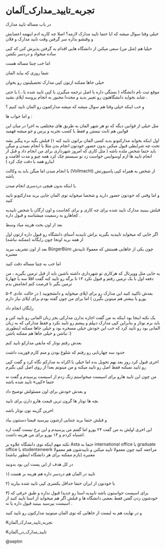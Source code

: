 # تجربه_تایید_مدارک_آلمان

در باب مساله تایید مدارک 

خیلی وقتا سوال میشه که ایا حتما تایید مدارک لازمه؟ اصلا چه کاریه ادم اینهمه اعصابش و وقتشو بذاره سر گرفتن وقت تایید مدارک و فلان

خیلیا هم (مثل من) سعی میکنن از دانشگاه هایی اقدام به گرفتن پذیرش کنن که کپی ساده میخواد و دردسر نکشن



اما خب چنتا مساله هست 

شما روزی که بیاید المان 

خیلی جاها ممکنه ازتون کپی مدارک تحصیلیتون رو بخوان 

موقع ثبت نام دانشگاه ( بستگی داره یا اصل ترجمه میگیرن یا کپی تایید شده یا...) یا حتی شاید بخواید دانشگاهتون رو تغییر بدید و مجددا مجبور به انجام پروسه اپلای بشید . 

و خب اینکه خیلی وقتا هم سوال میشه که میشه مدارکمون رو المان تایید کنیم ؟ 

و اما جواب ها : 

مثل خیلی از قوانین دیگه که تو هر شهر المان به طریق های مختلفی به اجرا در میان این قوانین هم ثابت نیستن و فقط با کسب تجربه و پرس و جو میشه فهمید 

اول اینکه بخواید مدارکتونو بدید کسی المان براتون تایید کنه ۱) قبلش بگید بره پیگیر بشه تحت چه شرایطی قبول میکنن بدون حضور خودتون انجام بدن مثلا یا انجام نمیدن و میگن باید حتما شخص ملده باشه ( مثل کاری که امروز شهرداری برای من انجام داد و قبل از انجام تایید ها ازم آوسوایس خواست زد تو سیستم چک کرد همه چیو و مدت اقامت و اینارو همه با دقت چک کرد ) 

یا انجام میدن اما میگن باید یه وکالت (Vollmacht) از شخص به همراه کپی پاسپورتش باشه 

یا اینکه بدون هیچی دردسری انجام میدن 

و اما وقتی که خودتون حضور دارید و شخصا میخواید توی المان جایی برید مدارکتونو تایید کنید 

قبلش ببینید مدارک تایید شده برای چه کاری و برای کجاست و اون ارگان یا شخص تاییدیه کجاهارو به رسمیت میشناسه و قبول داره . 

بعد از اون بحث هزینه میاد وسط

اگر جایی که میخواید تاییدیه بگیرید براش تاییدیه آستای دانشگاه رو قبول داره ازتون اول از همه برید اونجا چون رایگانه (ممکنه نباشه) 

بعد از اون تشریف ببرید BürgerBüro چون یکی از جاهایی هستش که معمولا تاییدش معتبره

اما خب به چنتا مساله دقت کنید 

یه جایی مثل ووپرتال که هرکاری تو شهرداری داشته باشین باید از قبل ترمین بگیرید ، من دفعه اول با یک ترمین رفتم و قبول نکرد ۱۴ تا برگه رو تایید کنه گفت اقلا سه یا چهارتا ترمین بگیر تا فرصت کنم انجامش بدم 

بعدش تاکیید کنید این مدارک رو برای اپلای میخواید و دانشجویید ( در حالت عادی ۴-۵ یورو یا بیشتر هم میتونن بگیرن ) اما برای من چون گفته بودم برای اپلای نیاز دارم

رایگان انجام داد 

یک نکته اینجا بود اینکه به من گفت اجازه ندارن مدارکی بجز زبان المانی رو تایید کنن و باید برم نوتار و بنابراین کپی مدارک دیپلم و پیشم رو تایید نکرد و فقط مدارکی که به زبان المانی بود رو تایید کرد که خب این خودش خیلی مسخره بود و خیلی جاها ممکنه اینطوری نباشن و خیلی جاها هم ممکنه باشن :) 

بعدش رفتم نوتار که مابقی مدارکو تایید کنم 

حدود سه چهارتایی رو رفتم که شلوغ بودن و منم کارم فوریت داشت 

اخری قبول کرد روز بعد بهم تحویل بده اما خیلی با اکراه به مدارکم نگاه کرد و گفت کپی رو تایید نمیکنه فقط اصل رو تایید میکنه و من میتونم بعدا از روی اصل کپی بگیرم 

من چون این تایید هارو برای اسیست میخواستم زنگ زدم از اسیست پرسیدم و گفت نه حتما «کپی» تایید شده باشه 

و بعدش خودش برای اون مسئولش توضیح داد 

بچه ها نوتار ها گرون ترین قیمت هارو دارن برای تایید 

اخرین گزینه تون نوتار باشه 

و قبلش حتما برید چنتایی ازشون بپرسید قیمتا دستتون بیاد 

این اخری اولش به من گفت ۲۴ یورو اما گفتم من پرسیدم و این نرخ نیست گفت اره اشتباه کردم و ۱۴ یورو برای من هزینه داشت.

نکته مهم اینکه توی دانشگاه علاوه بر Asta حتما به  international office یا graduate office یا studentenwerk مراجعه کنید چون معمولا تایید میکنن و تاییدشون هم معمولا معتبره (بازم ممکنه برای هر دانشگاه اینطور نباشه)



در کل هدف از این پست این بود بدونید 

۱) تایید در المان هم دردسر داره هم هزینه بر هست 

۲) با خودتون از ایران حتما حداقل یکسری کپی تایید شده بیارید

۳) برای اسیست حواستون باشه تاییدیه استا رو جدیدا قبول نداره و طبق حرفی که خودشون زدن گفتن فقط بعضی دانشگاه ها و قبلش اگر هم میخواید از استا تایید کنید از اسیست بپرسید ببینید قبول داره یا نه .

و در نهایت هم یه لیست از جاهایی که توی المان میتونید مدارکتون رو تایید کنید

#تجربه_تایید_مدارک_آلمان

#تایید_مدارک_در_آلمان

@septm